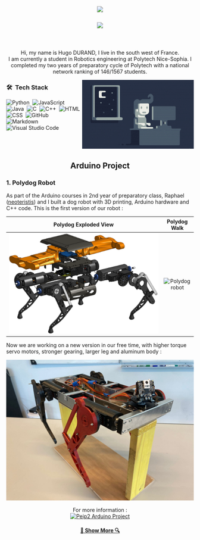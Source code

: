 <h1 align="center">
  <a href="https://git.io/typing-svg">
    <img src="https://readme-typing-svg.herokuapp.com/?lines=Hello,+There!+👋;This+is+Hugo+DURAND....;Nice+to+meet+you!&center=true&size=30">
  </a>
</h1>

<h5 align="center">
    <a href="https://www.linkedin.com/in/hugo-durand-studentroboticsengineering" title="LinkedIn Profile"><img src="https://img.shields.io/badge/LinkedIn-blue?logo=linkedin&logoColor=white"></a>
  
</h5>
<br>
<p align="center">
  Hi, my name is Hugo DURAND, I live in the south west of France.<br>
  I am currently a student in Robotics engineering at Polytech Nice-Sophia.
  I completed my two years of preparatory cycle of Polytech with a national network ranking of 146/1567 students.
  
</p>


<img alt="Night Coding" src="https://raw.githubusercontent.com/AVS1508/AVS1508/master/assets/Night-Coding.gif" align="right"/>

### 🛠 &nbsp;Tech Stack

![Python](https://img.shields.io/badge/-Python-05122A?style=flat&logo=python)&nbsp;
![JavaScript](https://img.shields.io/badge/-JavaScript-05122A?style=flat&logo=javascript)&nbsp;
![Java](https://img.shields.io/badge/-Java-05122A?style=flat&logo=Java&logoColor=FFA518)&nbsp;
![C](https://img.shields.io/badge/-C-05122A?style=flat&logo=C&logoColor=A8B9CC)&nbsp;
![C++](https://img.shields.io/badge/-C++-05122A?style=flat&logo=C%2B%2B&logoColor=00599C)&nbsp;
![HTML](https://img.shields.io/badge/-HTML-05122A?style=flat&logo=HTML5)&nbsp;
![CSS](https://img.shields.io/badge/-CSS-05122A?style=flat&logo=CSS3&logoColor=1572B6)&nbsp;
![GitHub](https://img.shields.io/badge/-GitHub-05122A?style=flat&logo=github)&nbsp;
![Markdown](https://img.shields.io/badge/-Markdown-05122A?style=flat&logo=markdown)&nbsp;
![Visual Studio Code](https://img.shields.io/badge/-Visual%20Studio%20Code-05122A?style=flat&logo=visual-studio-code&logoColor=007ACC)&nbsp;
<br><br><br><br>

<h2 align=center> Arduino Project </h2>

<h3> 1. Polydog Robot</h3>

As part of the Arduino courses in 2nd year of preparatory class, Raphael (<a href="https://github.com/neoteristis/" title="Raphael Anjou Profile">neoteristis</a>) and I built a dog robot with 3D printing, Arduino hardware and C++ code.
This is the first version of our robot :

| Polydog Exploded View   |      Polydog Walk     |
|:----------:|:-------------:|
| ![Polydog robot exploded view](images/robot-exploded-view.png) |  ![Polydog robot](images/WalkRobot.gif) |

Now we are working on a new version in our free time, with higher torque servo motors, stronger gearing, larger leg and aluminum body :

![Polydog Version 2](images/polydog_version2.png)


<p align="center">For more information : <br>
    <a href="https://github.com/HAND42/polydog-peip2-arduino-project">
        <img src="https://github-readme-stats.vercel.app/api/pin/?username=HAND42&repo=polydog-peip2-arduino-project&theme=cobalt" 
            alt="Peip2 Arduino Project"/>
    </a>
</p>




<h4 align="center">
  <a href="https://github.com/HAND42?tab=repositories" title="Show Repositories">🔎 Show More 🔍</a>
</h4>
